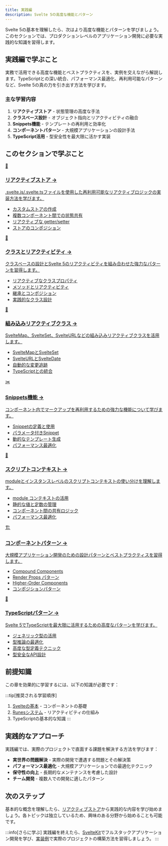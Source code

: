 ```yaml
---
title: 実践編
description: Svelte 5の高度な機能とパターン
---
```


<script>
  import { base } from '$app/paths';
</script>

Svelte 5の基本を理解したら、次はより高度な機能とパターンを学びましょう。このセクションでは、プロダクションレベルのアプリケーション開発に必要な実践的な知識を習得します。

## 実践編で学ぶこと

実務で活用できる高度な機能とベストプラクティスを、実例を交えながら解説します。TypeScriptとの深い統合、パフォーマンス最適化、再利用可能なパターンなど、Svelte 5の真の力を引き出す方法を学びます。

### 主な学習内容

1. **リアクティブストア** - 状態管理の高度な手法
2. **クラスベース設計** - オブジェクト指向とリアクティビティの融合
3. **Snippets機能** - テンプレートの再利用と効率化
4. **コンポーネントパターン** - 大規模アプリケーションの設計手法
5. **TypeScript活用** - 型安全性を最大限に活かす実装

## このセクションで学ぶこと

<div class="grid grid-cols-1 md:grid-cols-2 gap-4 my-8 auto-rows-[1fr]">
  <a href="{base}/advanced/reactive-stores/" class="flex no-underline group h-full">
    <div class="p-4 border border-gray-2 dark:border-gray-7 rounded-lg shadow-md hover:shadow-lg hover:border-pink-400 dark:hover:border-pink-400 transition-all cursor-pointer flex flex-col w-full">
      <div class="text-3xl mb-2">🏪</div>
      <h3 class="font-bold text-lg mb-2 text-pink-600 dark:text-pink-400 group-hover:text-pink-700 dark:group-hover:text-pink-300 transition-colors">
        リアクティブストア
        <span class="inline-block ml-1 text-xs opacity-60">→</span>
      </h3>
      <p class="text-sm mb-3 text-gray-7 dark:text-gray-3">.svelte.js/.svelte.tsファイルを使用した再利用可能なリアクティブロジックの実装方法を学びます。</p>
      <ul class="text-sm text-gray-6 dark:text-gray-4 space-y-1 flex-grow">
        <li>カスタムストアの作成</li>
        <li>複数コンポーネント間での状態共有</li>
        <li>リアクティブな getter/setter</li>
        <li>ストアのコンポジション</li>
      </ul>
    </div>
  </a>
  
  <a href="{base}/advanced/class-reactivity/" class="flex no-underline group h-full">
    <div class="p-4 border border-gray-2 dark:border-gray-7 rounded-lg shadow-md hover:shadow-lg hover:border-pink-400 dark:hover:border-pink-400 transition-all cursor-pointer flex flex-col w-full">
      <div class="text-3xl mb-2">🎯</div>
      <h3 class="font-bold text-lg mb-2 text-pink-600 dark:text-pink-400 group-hover:text-pink-700 dark:group-hover:text-pink-300 transition-colors">
        クラスとリアクティビティ
        <span class="inline-block ml-1 text-xs opacity-60">→</span>
      </h3>
      <p class="text-sm mb-3 text-gray-7 dark:text-gray-3">クラスベースの設計とSvelte 5のリアクティビティを組み合わせた強力なパターンを習得します。</p>
      <ul class="text-sm text-gray-6 dark:text-gray-4 space-y-1 flex-grow">
        <li>リアクティブなクラスプロパティ</li>
        <li>メソッドとリアクティビティ</li>
        <li>継承とコンポジション</li>
        <li>実践的なクラス設計</li>
      </ul>
    </div>
  </a>
  
  <a href="{base}/advanced/built-in-classes/" class="flex no-underline group h-full">
    <div class="p-4 border border-gray-2 dark:border-gray-7 rounded-lg shadow-md hover:shadow-lg hover:border-pink-400 dark:hover:border-pink-400 transition-all cursor-pointer flex flex-col w-full">
      <div class="text-3xl mb-2">🔧</div>
      <h3 class="font-bold text-lg mb-2 text-pink-600 dark:text-pink-400 group-hover:text-pink-700 dark:group-hover:text-pink-300 transition-colors">
        組み込みリアクティブクラス
        <span class="inline-block ml-1 text-xs opacity-60">→</span>
      </h3>
      <p class="text-sm mb-3 text-gray-7 dark:text-gray-3">SvelteMap、SvelteSet、SvelteURLなどの組み込みリアクティブクラスを活用します。</p>
      <ul class="text-sm text-gray-6 dark:text-gray-4 space-y-1 flex-grow">
        <li>SvelteMapとSvelteSet</li>
        <li>SvelteURLとSvelteDate</li>
        <li>自動的な変更追跡</li>
        <li>TypeScriptとの統合</li>
      </ul>
    </div>
  </a>
  
  <a href="{base}/advanced/snippets/" class="flex no-underline group h-full">
    <div class="p-4 border border-gray-2 dark:border-gray-7 rounded-lg shadow-md hover:shadow-lg hover:border-pink-400 dark:hover:border-pink-400 transition-all cursor-pointer flex flex-col w-full">
      <div class="text-3xl mb-2">✂️</div>
      <h3 class="font-bold text-lg mb-2 text-pink-600 dark:text-pink-400 group-hover:text-pink-700 dark:group-hover:text-pink-300 transition-colors">
        Snippets機能
        <span class="inline-block ml-1 text-xs opacity-60">→</span>
      </h3>
      <p class="text-sm mb-3 text-gray-7 dark:text-gray-3">コンポーネント内でマークアップを再利用するための強力な機能について学びます。</p>
      <ul class="text-sm text-gray-6 dark:text-gray-4 space-y-1 flex-grow">
        <li>Snippetの定義と使用</li>
        <li>パラメータ付きSnippet</li>
        <li>動的なテンプレート生成</li>
        <li>パフォーマンス最適化</li>
      </ul>
    </div>
  </a>
  
  <a href="{base}/advanced/script-context/" class="flex no-underline group h-full">
    <div class="p-4 border border-gray-2 dark:border-gray-7 rounded-lg shadow-md hover:shadow-lg hover:border-pink-400 dark:hover:border-pink-400 transition-all cursor-pointer flex flex-col w-full">
      <div class="text-3xl mb-2">📝</div>
      <h3 class="font-bold text-lg mb-2 text-pink-600 dark:text-pink-400 group-hover:text-pink-700 dark:group-hover:text-pink-300 transition-colors">
        スクリプトコンテキスト
        <span class="inline-block ml-1 text-xs opacity-60">→</span>
      </h3>
      <p class="text-sm mb-3 text-gray-7 dark:text-gray-3">moduleとインスタンスレベルのスクリプトコンテキストの使い分けを理解します。</p>
      <ul class="text-sm text-gray-6 dark:text-gray-4 space-y-1 flex-grow">
        <li>module コンテキストの活用</li>
        <li>静的な値と定数の管理</li>
        <li>コンポーネント間の共有ロジック</li>
        <li>パフォーマンス最適化</li>
      </ul>
    </div>
  </a>
  
  <a href="{base}/advanced/component-patterns/" class="flex no-underline group h-full">
    <div class="p-4 border border-gray-2 dark:border-gray-7 rounded-lg shadow-md hover:shadow-lg hover:border-pink-400 dark:hover:border-pink-400 transition-all cursor-pointer flex flex-col w-full">
      <div class="text-3xl mb-2">🏗️</div>
      <h3 class="font-bold text-lg mb-2 text-pink-600 dark:text-pink-400 group-hover:text-pink-700 dark:group-hover:text-pink-300 transition-colors">
        コンポーネントパターン
        <span class="inline-block ml-1 text-xs opacity-60">→</span>
      </h3>
      <p class="text-sm mb-3 text-gray-7 dark:text-gray-3">大規模アプリケーション開発のための設計パターンとベストプラクティスを習得します。</p>
      <ul class="text-sm text-gray-6 dark:text-gray-4 space-y-1 flex-grow">
        <li>Compound Components</li>
        <li>Render Props パターン</li>
        <li>Higher-Order Components</li>
        <li>コンポジションパターン</li>
      </ul>
    </div>
  </a>
  
  <a href="{base}/advanced/typescript-patterns/" class="flex no-underline group h-full">
    <div class="p-4 border border-gray-2 dark:border-gray-7 rounded-lg shadow-md hover:shadow-lg hover:border-pink-400 dark:hover:border-pink-400 transition-all cursor-pointer flex flex-col w-full">
      <div class="text-3xl mb-2">📘</div>
      <h3 class="font-bold text-lg mb-2 text-pink-600 dark:text-pink-400 group-hover:text-pink-700 dark:group-hover:text-pink-300 transition-colors">
        TypeScriptパターン
        <span class="inline-block ml-1 text-xs opacity-60">→</span>
      </h3>
      <p class="text-sm mb-3 text-gray-7 dark:text-gray-3">Svelte 5でTypeScriptを最大限に活用するための高度なパターンを学びます。</p>
      <ul class="text-sm text-gray-6 dark:text-gray-4 space-y-1 flex-grow">
        <li>ジェネリック型の活用</li>
        <li>型推論の最適化</li>
        <li>高度な型定義テクニック</li>
        <li>型安全なAPI設計</li>
      </ul>
    </div>
  </a>
</div>

## 前提知識

この章を効果的に学習するには、以下の知識が必要です：

:::tip[推奨される学習順序]
1. [Svelteの基本](/svelte-basics/) - コンポーネントの基礎
2. [Runesシステム](/runes/) - リアクティビティの仕組み
3. TypeScriptの基本的な知識
:::

## 実践的なアプローチ

実践編では、実際のプロジェクトで直面する課題を解決する方法を学びます：

- **実世界の問題解決** - 実際の開発で遭遇する問題とその解決策
- **パフォーマンス最適化** - 大規模アプリケーションでの最適化テクニック
- **保守性の向上** - 長期的なメンテナンスを考慮した設計
- **チーム開発** - 複数人での開発に適したパターン

## 次のステップ

基本的な概念を理解したら、[リアクティブストア](/advanced/reactive-stores/)から実践的な内容を学び始めましょう。各トピックは独立しているため、興味のある分野から始めることも可能です。

:::info[さらに学ぶ]
実践編を終えたら、[SvelteKit](/sveltekit/)でフルスタックアプリケーション開発を学び、[実装例](/examples/)で実際のプロジェクトの構築方法を習得しましょう。
:::